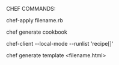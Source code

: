 CHEF COMMANDS:

<!-- compiles rb file seperately-->
chef-apply filename.rb

<!-- generates cookbook -->
chef generate cookbook <cookbookname>

<!-- compiles cookbook -->
chef-client --local-mode --runlist 'recipe[<cookbookname>]'

<!-- put cookbooks in cookbooks directory -->
chef  generate template <cookbookname> <filename.html>